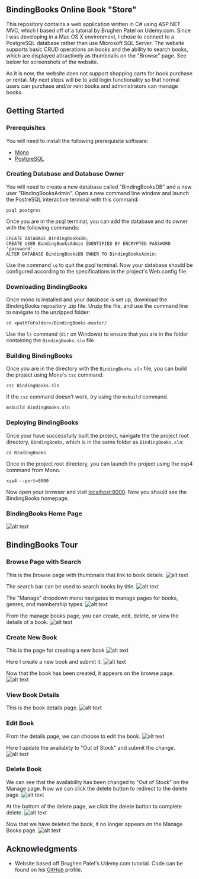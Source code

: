 ## BindingBooks Online Book "Store"
This repository contains a web application written in C# using ASP.NET MVC, which I based off of a tutorial by Brughen Patel on Udemy.com. Since I was developing in a Mac OS X environment, I chose to connect to a PostgreSQL database rather than use Microsoft SQL Server. The website supports basic CRUD operations on books and the ability to search books, which are displayed attractively as thumbnails on the "Browse" page. See below for screenshots of the website.

As it is now, the website does not support shopping carts for book purchase or rental. My next steps will be to add login functionality so that normal users can purchase and/or rent books and administrators can manage books. 

## Getting Started

### Prerequisites

You will need to install the following prerequisite software:
* [Mono](http://www.mono-project.com/download/stable/)
* [PostgreSQL](https://www.postgresql.org/download/)

### Creating Database and Database Owner

You will need to create a new database called "BindingBooksDB" and a new user "BindingBooksAdmin". Open a new command line window and launch the PostreSQL interactive terminal with this command:
```
psql postgres
```
Once you are in the psql terminal, you can add the database and its owner with the following commands:
```
CREATE DATABASE BindingBooksDB;
CREATE USER BindingBooksAdmin IDENTIFIED BY ENCRYPTED PASSWORD 'password';
ALTER DATABASE BindingBooksDB OWNER TO BindingBooksAdmin;
```

Use the command `\q` to quit the psql terminal. Now your database should be configured according to the specifications in the project's Web.config file.

### Downloading BindingBooks

Once mono is installed and your database is set up, download the BindingBooks repository .zip file. Unzip the file, and use the command line to navigate to the unzipped folder:
```
cd <pathToFolder>/BindingBooks-master/
```
Use the `ls` command (`dir` on Windows) to ensure that you are in the folder containing the `BindingBooks.sln` file. 

### Building BindingBooks

Once you are in the directory with the `BindingBooks.sln` file, you can build the project using Mono's `csc` command.

```
csc BindingBooks.sln
```
If the `csc` command doesn't work, try using the `msbuild` command.

```
msbuild BindingBooks.sln
```
### Deploying BindingBooks

Once your have successfully built the project, navigate the the project root directory, `BindingBooks`, which is in the same folder as `BindingBooks.sln`:
```
cd BindingBooks
```

Once in the project root directory, you can launch the project using the xsp4 command from Mono.
```
xsp4 --port=8000
```
Now open your browser and visit [localhost:8000](localhost:8000). Now you should see the BindingBooks homepage.

### BindingBooks Home Page
![alt text](https://github.com/ijekel2/BindingBooks/blob/master/BindingBooks/Content/Images/home-page.png "Home Page")
 
 ## BindingBooks Tour
### Browse Page with Search

This is the browse page with thumbnails that link to book details.
![alt text](https://github.com/ijekel2/BindingBooks/blob/master/BindingBooks/Content/Images/browse.png "Browse Page")

The search bar can be used to search books by title.
![alt text](https://github.com/ijekel2/BindingBooks/blob/master/BindingBooks/Content/Images/browse-search.png "Search on Browse Page")

The "Manage" dropdown menu navigates to manage pages for books, genres, and membership types.
![alt text](https://github.com/ijekel2/BindingBooks/blob/master/BindingBooks/Content/Images/dropdown-books.png "Manage Dropdown Menu")

From the manage books page, you can create, edit, delete, or view the details of a book.
![alt text](https://github.com/ijekel2/BindingBooks/blob/master/BindingBooks/Content/Images/manage-books.png "Manage Books Page")

### Create New Book

This is the page for creating a new book
![alt text](https://github.com/ijekel2/BindingBooks/blob/master/BindingBooks/Content/Images/create-book.png "Create New Book")

Here I create a new book and submit it.
![alt text](https://github.com/ijekel2/BindingBooks/blob/master/BindingBooks/Content/Images/submit-gatsby.png "Submit Newly Created Book")

Now that the book has been created, it appears on the browse page.
![alt text](https://github.com/ijekel2/BindingBooks/blob/master/BindingBooks/Content/Images/search-gatsby.png "New Book Now Appears on Browse Page")

### View Book Details 

This is the book details page.
![alt text](https://github.com/ijekel2/BindingBooks/blob/master/BindingBooks/Content/Images/details.png "Details Page")

### Edit Book
From the details page, we can choose to edit the book.
![alt text](https://github.com/ijekel2/BindingBooks/blob/master/BindingBooks/Content/Images/click-edit.png "Click Edit Button")

Here I update the availabity to "Out of Stock" and submit the change.
![alt text](https://github.com/ijekel2/BindingBooks/blob/master/BindingBooks/Content/Images/submit-edit.png "Edit Availability and Submit")

### Delete Book
We can see that the availability has been changed to "Out of Stock" on the Manage page. Now we can click the delete button to redirect to the delete page.
![alt text](https://github.com/ijekel2/BindingBooks/blob/master/BindingBooks/Content/Images/click-delete.png "Click Delete Button On Updated Book")

At the bottom of the delete page, we click the delete button to complete delete.
![alt text](https://github.com/ijekel2/BindingBooks/blob/master/BindingBooks/Content/Images/submit-delete.png "Click Delete Button")

Now that we have deleted the book, it no longer appears on the Manage Books page.
![alt text](https://github.com/ijekel2/BindingBooks/blob/master/BindingBooks/Content/Images/manage-books.png "Book Is Deleted")

## Acknowledgments
* Website based off Brughen Patel's Udemy.com tutorial. Code can be found on his [GitHub](https://github.com/bhrugen90/QuirkyBookRental) profile.






